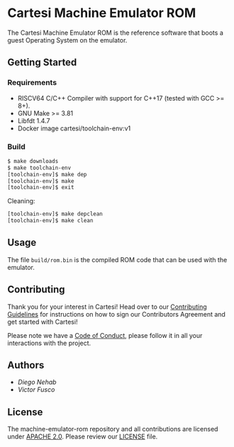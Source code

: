 # Cartesi Machine Emulator ROM

The Cartesi Machine Emulator ROM is the reference software that boots a guest Operating System on the emulator.

## Getting Started

### Requirements

- RISCV64 C/C++ Compiler with support for C++17 (tested with GCC >= 8+).
- GNU Make >= 3.81
- Libfdt 1.4.7
- Docker image cartesi/toolchain-env:v1

### Build

```bash
$ make downloads 
$ make toolchain-env
[toolchain-env]$ make dep
[toolchain-env]$ make
[toolchain-env]$ exit 
```

Cleaning:

```bash
[toolchain-env]$ make depclean
[toolchain-env]$ make clean
```

## Usage

The file `build/rom.bin` is the compiled ROM code that can be used with the emulator.

## Contributing

Thank you for your interest in Cartesi! Head over to our [Contributing Guidelines](https://github.com/cartesi/machine-emulator-rom/blob/master/CONTRIBUTING.md) for instructions on how to sign our Contributors Agreement and get started with Cartesi!

Please note we have a [Code of Conduct](https://github.com/cartesi/machine-emulator-rom/blob/master/CODE_OF_CONDUCT.md), please follow it in all your interactions with the project.

## Authors

* *Diego Nehab*
* *Victor Fusco*

## License

The machine-emulator-rom repository and all contributions are licensed under
[APACHE 2.0](https://www.apache.org/licenses/LICENSE-2.0). Please review our [LICENSE](https://github.com/cartesi/machine-emulator-rom/blob/master/LICENSE) file.
